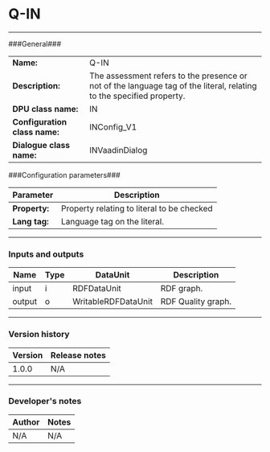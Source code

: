 # Q-IN #
----------

###General###

|                              |                                                                                                                                                         |
|------------------------------|---------------------------------------------------------------------------------------------------------------------------------------------------------|
|**Name:**                     |Q-IN		                     					                                                                                                                   |
|**Description:**              |The assessment refers to the presence or not of the language tag of the literal, relating to the specified property. |
|**DPU class name:**           |IN     						                                                                                                                                       |
|**Configuration class name:** |INConfig_V1                           		                                                                                                               |
|**Dialogue class name:**      |INVaadinDialog 					                                                                                                                                 |


###Configuration parameters###


|Parameter                     |Description                   |
|------------------------------|------------------------------|
|**Property:**		           |Property relating to literal to be checked            |
|**Lang tag:**                 |Language tag on the literal.                 |

***

### Inputs and outputs ###

|Name              |Type     |DataUnit                     |Description          |
|------------------|---------|-----------------------------|---------------------|
|input  	         |i 	     |RDFDataUnit 		             |RDF graph.			     |
|output 	         |o 	     |WritableRDFDataUnit 	       |RDF Quality graph.   |

***

### Version history ###

|Version            |Release notes        |
|-------------------|---------------------|
|1.0.0              |N/A                  |

***

### Developer's notes ###

|Author            |Notes                 |
|------------------|----------------------|
|N/A               |N/A                   |